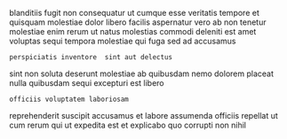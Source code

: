 <!--
title: Multi-channelled incremental migration
author: Meaghan
date: 2014-05-31-1120
link: 2014-05-31-1120-multi-channelled-incremental-migration
tags: [SVG,JVM,HTTP,unicorns]
-->

blanditiis fugit non  consequatur ut cumque esse
veritatis tempore et quisquam molestiae
dolor libero facilis aspernatur vero ab non tenetur molestiae enim
rerum ut natus molestias commodi deleniti est amet voluptas
sequi tempora molestiae qui fuga sed ad accusamus
 	perspiciatis inventore  sint aut delectus
sint non soluta deserunt molestiae ab quibusdam   nemo
dolorem  placeat nulla quibusdam sequi excepturi est libero
 	officiis voluptatem laboriosam
reprehenderit suscipit accusamus et labore assumenda officiis repellat
ut cum rerum
qui ut expedita est et
explicabo quo corrupti non nihil